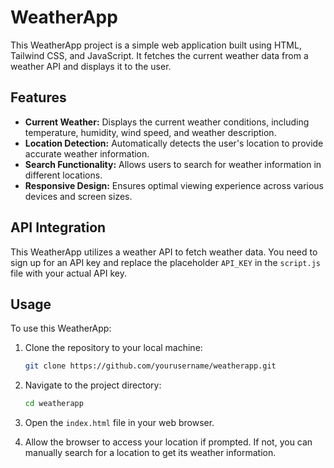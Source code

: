# WeatherApp

This WeatherApp project is a simple web application built using HTML, Tailwind CSS, and JavaScript. It fetches the current weather data from a weather API and displays it to the user.

## Features

- **Current Weather:** Displays the current weather conditions, including temperature, humidity, wind speed, and weather description.
- **Location Detection:** Automatically detects the user's location to provide accurate weather information.
- **Search Functionality:** Allows users to search for weather information in different locations.
- **Responsive Design:** Ensures optimal viewing experience across various devices and screen sizes.

## API Integration
This WeatherApp utilizes a weather API to fetch weather data. You need to sign up for an API key and replace the placeholder `API_KEY` in the `script.js` file with your actual API key.


## Usage

To use this WeatherApp:

1. Clone the repository to your local machine:
    ```sh
    git clone https://github.com/yourusername/weatherapp.git
    ```

2. Navigate to the project directory:
    ```sh
    cd weatherapp
    ```

3. Open the `index.html` file in your web browser.

4. Allow the browser to access your location if prompted. If not, you can manually search for a location to get its weather information.



